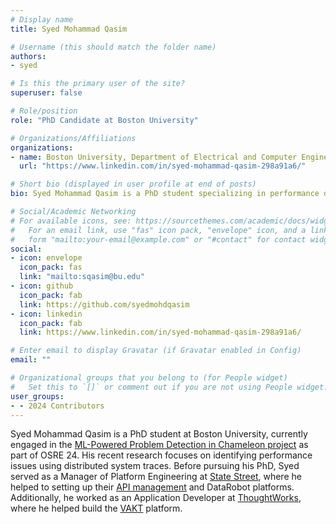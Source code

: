 ```yaml
---
# Display name
title: Syed Mohammad Qasim

# Username (this should match the folder name)
authors:
- syed

# Is this the primary user of the site?
superuser: false

# Role/position
role: "PhD Candidate at Boston University"

# Organizations/Affiliations
organizations:
- name: Boston University, Department of Electrical and Computer Engineering
  url: "https://www.linkedin.com/in/syed-mohammad-qasim-298a91a6/"

# Short bio (displayed in user profile at end of posts)
bio: Syed Mohammad Qasim is a PhD student specializing in performance debugging and anomaly detection in cloud computing environments.

# Social/Academic Networking
# For available icons, see: https://sourcethemes.com/academic/docs/widgets/#icons
#   For an email link, use "fas" icon pack, "envelope" icon, and a link in the
#   form "mailto:your-email@example.com" or "#contact" for contact widget.
social:
- icon: envelope
  icon_pack: fas
  link: "mailto:sqasim@bu.edu"
- icon: github
  icon_pack: fab
  link: https://github.com/syedmohdqasim
- icon: linkedin
  icon_pack: fab
  link: https://www.linkedin.com/in/syed-mohammad-qasim-298a91a6/

# Enter email to display Gravatar (if Gravatar enabled in Config)
email: ""

# Organizational groups that you belong to (for People widget)
#   Set this to `[]` or comment out if you are not using People widget.
user_groups:
- - 2024 Contributors
---
```

Syed Mohammad Qasim is a PhD student at Boston University, currently engaged in the [ML-Powered Problem Detection in Chameleon project](https://ucsc-ospo.github.io/project/osre24/uchicago/ml_detect_chameleon/) as part of OSRE 24.
His recent research focuses on identifying performance issues using distributed system traces.
Before pursuing his PhD, Syed served as a Manager of Platform Engineering at [State Street](https://www.statestreet.com/), where he helped to setting up their [API management](https://developer.statestreet.com/) and DataRobot platforms.
Additionally, he worked as an Application Developer at [ThoughtWorks](https://www.thoughtworks.com/), where he helped build the [VAKT](https://www.vakt.com/) platform.


